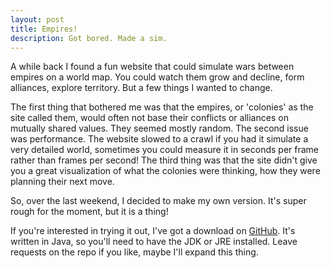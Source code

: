 ```yaml
---
layout: post
title: Empires!
description: Got bored. Made a sim.
---
```

A while back I found a fun website that could simulate wars between empires on a world map. You could watch them grow and decline, form alliances, explore territory. But a few things I wanted to change.

The first thing that bothered me was that the empires, or 'colonies' as the site called them, would often not base their conflicts or alliances on mutually shared values. They seemed mostly random.
The second issue was performance. The website slowed to a crawl if you had it simulate a very detailed world, sometimes you could measure it in seconds per frame rather than frames per second!
The third thing was that the site didn't give you a great visualization of what the colonies were thinking, how they were planning their next move.

So, over the last weekend, I decided to make my own version. It's super rough for the moment, but it is a thing!

If you're interested in trying it out, I've got a download on <a href="https://www.github.com/sudological/Empires">GitHub</a>. It's written in Java, so you'll need to have the JDK or JRE installed. Leave requests on the repo if you like, maybe I'll expand this thing.